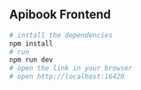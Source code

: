 ## Apibook Frontend

```bash
# install the dependencies
npm install
# run
npm run dev
# open the link in your browser
# open http://localhost:16420
```


